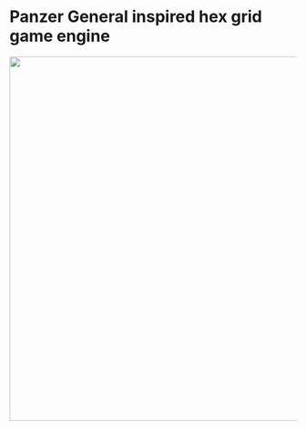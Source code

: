 # Panzer General inspired hex grid game engine

<img width="640" height="640" src="https://github.com/user-attachments/assets/4f87289d-5e83-46f3-9e86-c36a7921ae52" />
